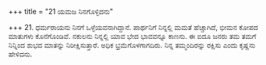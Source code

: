 +++
title = "21 ಯಮಜ ನಿನಗೊಳ್ಳಿದನು"

+++
21. ಧರ್ಮರಾಯನು ನಿನಗೆ ಒಳ್ಳೆಯವನಾಗಿದ್ದಾನೆ. ಪಾರ್ಥನಿಗೆ ನಿನ್ನಲ್ಲಿ ಮಮತೆ ಹೆಚ್ಚಾಗಿದೆ, ಭೀಮನ ಕೋಪದ ಮಾತುಗಳು ಕೊನೆಗೊಂಡಿವೆ. ನಕುಲನು ನಿನ್ನಲ್ಲಿ ಯಾವ ಭೇದ ಭಾವವನ್ನೂ ಕಾಣನು. ಈ ಐದೂ ಜನರು ತಮ ತಮಗೆ ನಿನ್ನಿಂದ ಶುಭದ ಮಾತನ್ನು ನಿರೀಕ್ಷಿಸುತ್ತಾರೆ. ಅಧಿಕ ಭ್ರಮೆಗೊಳಗಾಗದಿರು. ನಿನ್ನ ತಮ್ಮಂದಿರನ್ನು ರಕ್ಷಿಸು ಎಂದು ಕೃಷ್ಣನು ಹೇಳಿದನು.